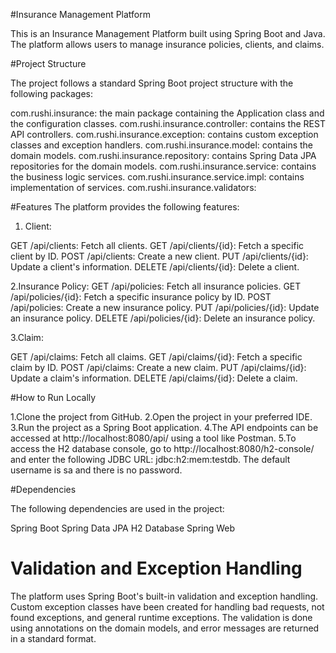 #Insurance Management Platform

This is an Insurance Management Platform built using Spring Boot and Java. The platform allows users to manage insurance policies, clients, and claims.


#Project Structure

The project follows a standard Spring Boot project structure with the following packages:

com.rushi.insurance: the main package containing the Application class and the configuration classes.
com.rushi.insurance.controller: contains the REST API controllers.
com.rushi.insurance.exception: contains custom exception classes and exception handlers.
com.rushi.insurance.model: contains the domain models.
com.rushi.insurance.repository: contains Spring Data JPA repositories for the domain models.
com.rushi.insurance.service: contains the business logic services.
com.rushi.insurance.service.impl: contains implementation of services.
com.rushi.insurance.validators: 


#Features
The platform provides the following features:

1. Client:

GET /api/clients: Fetch all clients.
GET /api/clients/{id}: Fetch a specific client by ID.
POST /api/clients: Create a new client.
PUT /api/clients/{id}: Update a client's information.
DELETE /api/clients/{id}: Delete a client.

2.Insurance Policy:
GET /api/policies: Fetch all insurance policies.
GET /api/policies/{id}: Fetch a specific insurance policy by ID.
POST /api/policies: Create a new insurance policy.
PUT /api/policies/{id}: Update an insurance policy.
DELETE /api/policies/{id}: Delete an insurance policy.

3.Claim:

GET /api/claims: Fetch all claims.
GET /api/claims/{id}: Fetch a specific claim by ID.
POST /api/claims: Create a new claim.
PUT /api/claims/{id}: Update a claim's information.
DELETE /api/claims/{id}: Delete a claim.


#How to Run Locally

1.Clone the project from GitHub.
2.Open the project in your preferred IDE.
3.Run the project as a Spring Boot application.
4.The API endpoints can be accessed at http://localhost:8080/api/ using a tool like Postman.
5.To access the H2 database console, go to http://localhost:8080/h2-console/ and enter the following JDBC URL: jdbc:h2:mem:testdb. The default username is sa and there is no password.


#Dependencies

The following dependencies are used in the project:

Spring Boot
Spring Data JPA
H2 Database
Spring Web


# Validation and Exception Handling

The platform uses Spring Boot's built-in validation and exception handling. Custom exception classes have been created for handling bad requests, not found exceptions, and general runtime exceptions. The validation is done using annotations on the domain models, and error messages are returned in a standard format.
